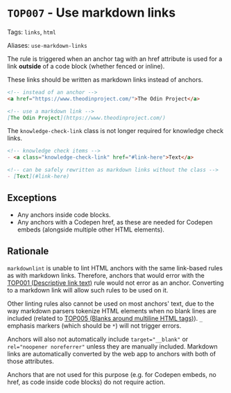 # `TOP007` - Use markdown links

Tags: `links`, `html`

Aliases: `use-markdown-links`

The rule is triggered when an anchor tag with an href attribute is used for a link **outside** of a code block (whether fenced or inline).

These links should be written as markdown links instead of anchors.

```markdown
<!-- instead of an anchor -->
<a href="https://www.theodinproject.com/">The Odin Project</a>

<!-- use a markdown link -->
[The Odin Project](https://www.theodinproject.com/)
```

The `knowledge-check-link` class is not longer required for knowledge check links.

```markdown
<!-- knowledge check items -->
- <a class="knowledge-check-link" href="#link-here">Text</a>

<!-- can be safely rewritten as markdown links without the class -->
- [Text](#link-here)
```

## Exceptions

- Any anchors inside code blocks.
- Any anchors with a Codepen href, as these are needed for Codepen embeds (alongside multiple other HTML elements).

## Rationale

`markdownlint` is unable to lint HTML anchors with the same link-based rules as with markdown links. Therefore, anchors that would error with the [TOP001 (Descriptive link text)](https://github.com/TheOdinProject/curriculum/blob/main/markdownlint/docs/TOP001.md) rule would not error as an anchor. Converting to a markdown link will allow such rules to be used on it.

Other linting rules also cannot be used on most anchors' text, due to the way markdown parsers tokenize HTML elements when no blank lines are included (related to [TOP005 (Blanks around multiline HTML tags)](https://github.com/TheOdinProject/curriculum/blob/main/markdownlint/docs/TOP005.md)). `_` emphasis markers (which should be `*`) will not trigger errors.

Anchors will also not automatically include `target="__blank"` or `rel="noopener noreferrer"` unless they are manually included. Markdown links are automatically converted by the web app to anchors with both of those attributes.

Anchors that are not used for this purpose (e.g. for Codepen embeds, no href, as code inside code blocks) do not require action.
